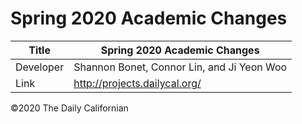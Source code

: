 # Spring 2020 Academic Changes

| Title | Spring 2020 Academic Changes |
|-|-|
| Developer    | Shannon Bonet, Connor Lin, and Ji Yeon Woo |
| Link | http://projects.dailycal.org/ |


©2020 The Daily Californian
